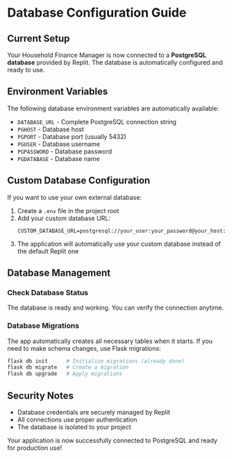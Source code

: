# Database Configuration Guide

## Current Setup

Your Household Finance Manager is now connected to a **PostgreSQL database** provided by Replit. The database is automatically configured and ready to use.

## Environment Variables

The following database environment variables are automatically available:

- `DATABASE_URL` - Complete PostgreSQL connection string
- `PGHOST` - Database host
- `PGPORT` - Database port (usually 5432)
- `PGUSER` - Database username
- `PGPASSWORD` - Database password
- `PGDATABASE` - Database name

## Custom Database Configuration

If you want to use your own external database:

1. Create a `.env` file in the project root
2. Add your custom database URL:
   ```
   CUSTOM_DATABASE_URL=postgresql://your_user:your_password@your_host:5432/your_database
   ```
3. The application will automatically use your custom database instead of the default Replit one

## Database Management

### Check Database Status
The database is ready and working. You can verify the connection anytime.

### Database Migrations
The app automatically creates all necessary tables when it starts. If you need to make schema changes, use Flask migrations:

```bash
flask db init      # Initialize migrations (already done)
flask db migrate   # Create a migration
flask db upgrade   # Apply migrations
```

## Security Notes

- Database credentials are securely managed by Replit
- All connections use proper authentication
- The database is isolated to your project

Your application is now successfully connected to PostgreSQL and ready for production use!